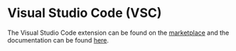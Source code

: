 # Visual Studio Code \(VSC\)

The Visual Studio Code extension can be found on the [marketplace](https://marketplace.visualstudio.com/items?itemName=texterify.texterify) and the documentation can be found [here](https://github.com/chrztoph/texterify-vsc).

